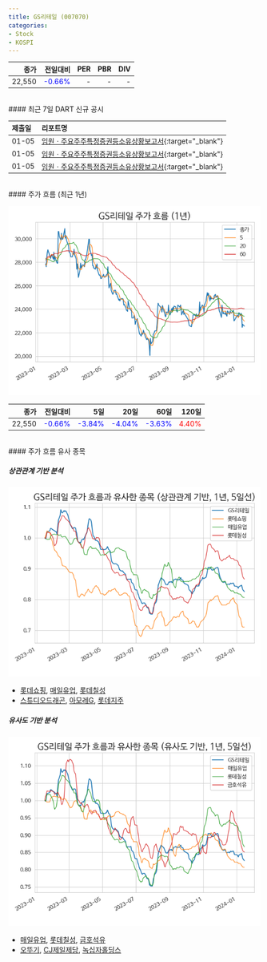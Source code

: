```yaml
---
title: GS리테일 (007070)
categories:
- Stock
- KOSPI
---
```


|종가|전일대비|PER|PBR|DIV|
|---:|-------:|--:|--:|--:|
|22,550|<span style="color: blue">-0.66%</span>|-|-|-|

<!-- more -->

<br>
#### 최근 7일 DART 신규 공시


|제출일|리포트명|
|:-----|:-------|
|01-05|[임원ㆍ주요주주특정증권등소유상황보고서](https://dart.fss.or.kr/dsaf001/main.do?rcpNo=20240105000517){:target="_blank"}|
|01-05|[임원ㆍ주요주주특정증권등소유상황보고서](https://dart.fss.or.kr/dsaf001/main.do?rcpNo=20240105000466){:target="_blank"}|
|01-05|[임원ㆍ주요주주특정증권등소유상황보고서](https://dart.fss.or.kr/dsaf001/main.do?rcpNo=20240105000386){:target="_blank"}|

<br>
#### 주가 흐름 (최근 1년)

![007070](/assets/images/stock/007070.png)

|종가|전일대비|5일|20일|60일|120일|
|---:|-------:|--:|---:|---:|----:|
|22,550|<span style="color: blue">-0.66%</span>|<span style="color: blue">-3.84%</span>|<span style="color: blue">-4.04%</span>|<span style="color: blue">-3.63%</span>|<span style="color: red">4.40%</span>|

<br>
#### 주가 흐름 유사 종목

##### 상관관계 기반 분석

![007070](/assets/images/stock/007070_corr.png)
- [롯데쇼핑](/023530/), [매일유업](/267980/), [롯데칠성](/005300/)
- [스튜디오드래곤](/253450/), [아모레G](/002790/), [롯데지주](/004990/)

##### 유사도 기반 분석

![007070](/assets/images/stock/007070_sim.png)
- [매일유업](/267980/), [롯데칠성](/005300/), [금호석유](/011780/)
- [오뚜기](/007310/), [CJ제일제당](/097950/), [녹십자홀딩스](/005250/)